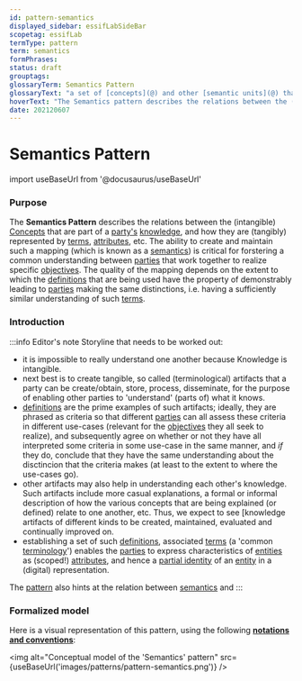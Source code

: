 ```yaml
---
id: pattern-semantics
displayed_sidebar: essifLabSideBar
scopetag: essifLab
termType: pattern
term: semantics
formPhrases:
status: draft
grouptags:
glossaryTerm: Semantics Pattern
glossaryText: "a set of [concepts](@) and other [semantic units](@) that can be used to explain the relations between the (intangible) [concepts](@) (and other [semantic units](@)) that are part of a [party's](@) [knowledge](@), and how they are (tangibly) represented by [terms](@), [attributes](@), etc."
hoverText: "The Semantics pattern describes the relations between the (intangible) Concepts that are part of a Party's Knowledge, and how they are (tangibly) represented by Terms, Attributes, etc."
date: 202120607
---
```


# Semantics Pattern

import useBaseUrl from '@docusaurus/useBaseUrl'

### Purpose

The **Semantics Pattern** describes the relations between the (intangible) [Concepts](@) that are part of a [party's](@) [knowledge](@), and how they are (tangibly) represented by [terms](@), [attributes](@), etc. The ability to create and maintain such a mapping (which is known as a [semantics](@)) is critical for forstering a common understanding between [parties](@) that work together to realize specific [objectives](@). The quality of the mapping depends on the extent to which the [definitions](@) that are being used have the property of demonstrably leading to [parties](@) making the same distinctions, i.e. having a sufficiently similar understanding of such [terms](@).

### Introduction

:::info Editor's note
Storyline that needs to be worked out:
- it is impossible to really understand one another because Knowledge is intangible.
- next best is to create tangible, so called (terminological) artifacts that a party can be create/obtain, store, process, disseminate, for the purpose of enabling other parties to 'understand' (parts of) what it knows.
- [definitions](@) are the prime examples of such artifacts; ideally, they are phrased as criteria so that different [parties](@) can all assess these criteria in different use-cases (relevant for the [objectives](@) they all seek to realize), and subsequently agree on whether or not they have all interpreted some criteria in some use-case in the same manner, and _if_ they do, conclude that they have the same understanding about the disctincion that the criteria makes (at least to the extent to where the use-cases go).
- other artifacts may also help in understanding each other's knowledge. Such artifacts include more casual explanations, a formal or informal description of how the various concepts that are being explained (or defined) relate to one another, etc. Thus, we expect to see [knowledge artifacts of different kinds to be created, maintained, evaluated and continually improved on.
- establishing a set of such [definitions](@), associated [terms](@) (a 'common [terminology](@)') enables the [parties](@) to express characteristics of [entities](@) as (scoped!) [attributes](@), and hence a [partial identity](@) of an [entity](@) in a (digital) representation.

The [pattern](@) also hints at the relation between [semantics](@) and
:::

### Formalized model

Here is a visual representation of this pattern, using the following **[notations and conventions](../notations-and-conventions#pattern-diagram-notations)**:

<img
  alt="Conceptual model of the 'Semantics' pattern"
  src={useBaseUrl('images/patterns/pattern-semantics.png')}
/>
